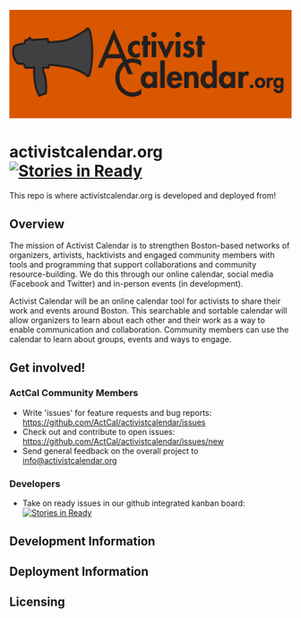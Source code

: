 ![ActivistCalendar Logo](https://raw.githubusercontent.com/ActCal/activistcalendar/master/ActivistCalendar.org%2C%20orange.jpg)
# activistcalendar.org [![Stories in Ready](https://badge.waffle.io/ActCal/activistcalendar.svg?label=ready&title=Ready)](http://waffle.io/ActCal/activistcalendar)

This repo is where activistcalendar.org is developed and deployed from!

## Overview
The mission of Activist Calendar is to strengthen Boston-based networks of organizers, artivists, hacktivists and engaged community members with tools and programming that support collaborations and community resource-building. We do this through our online calendar, social media (Facebook and Twitter) and in-person events (in development).

Activist Calendar will be an online calendar tool for activists to share their work and events around Boston. This searchable and sortable calendar will allow organizers to learn about each other and their work as a way to enable communication and collaboration. Community members can use the calendar to learn about groups, events and ways to engage.

## Get involved!

### ActCal Community Members
* Write 'issues' for feature requests and bug reports: https://github.com/ActCal/activistcalendar/issues
* Check out and contribute to open issues: https://github.com/ActCal/activistcalendar/issues/new
* Send general feedback on the overall project to info@activistcalendar.org

### Developers
* Take on ready issues in our github integrated kanban board: [![Stories in Ready](https://badge.waffle.io/ActCal/activistcalendar.svg?label=ready&title=Ready)](http://waffle.io/ActCal/activistcalendar)

## Development Information

## Deployment Information

## Licensing 
